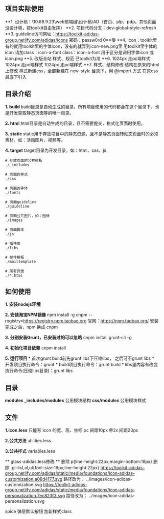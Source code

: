 ## 项目实际使用
**1. 设计稿：\\10.88.9.23\web前端组\设计稿\AD（首页、plp、pdp。其他页面没设计稿，按toolkit自由发挥）
**2. 项目代码分支：dev-global-style-refresh
**3. guideline访问网址：https://toolkit-adidas-group.netlify.com/adidas/icons  密码：passw0rd  0==零
**4. icon：toolkit里有的就用toolkit里的字体icon，没有的就弄到icon-new.png里
	 用toolkit里字体的icon 请加class：icon-a-font
	 class：icon-a-font 用于区分是调用字体icon 或 icon.png
**5. 改版全站 样式、规范 已toolkit为准
**6. 1024px 走pc端样式
		1024px 走pc端样式
			1024px 走pc端样式
**7. 样式、结构修改
	 结构在原来的html上修改
	 样式新建css，全部新建在 new-style 目录下，用 @import 方式 在原css最底下引入


## 目录介绍

**1. build**
build目录是自动生成的目录，所有项目使用的代码都会在这个目录下，也是开发获取静态页面等的唯一目录。

**2. html**
html目录是自动生成的目录，且不需要提交，格式化页面时使用。

**3. static**
static用于存放项目中的静态资源，且不是静态页面转动态页面时的必须素材，如：活动图片、视频等。

**4. target**
target目录为开发目录，如：html、css、js

	# 存放页面的公共模板
	./_includes

	# 页面的样式
	./css

	# 页面的字体
	./fonts

	# 页面guideline
	./guideline

	# 页面公共图片，如：图标
	./images

	# 页面脚本
	./js

	# 插件库
	./libs

	# 邮件模板
	./mailtemplate

	# 所有页面
	./*.html

## 如何使用

**1. 安装nodejs环境**

**2. 安装淘宝NPM镜像**
	npm install -g cnpm --registry=https://registry.npm.taobao.org
	官网：https://npm.taobao.org/
	安装完成之后，npm 换成 cnpm

**3. 分别安装Grunt，已安装过的可以忽略**
	cnpm install grunt-cli -g

**4. 初始化项目依赖**
	cnpm install

**5. 运行项目**
	* 首次grunt build前先grunt libs下压缩libs，
	  之后可不grunt libs
	* 开发项目执行命令：grunt
	* build项目执行命令：grunt build
	* libs里内容有改变执行命令(压缩libs目录)：grunt libs


## 目录
**modules**
	**_includes/modules**
		公用模块结构
	**css/modules**
		公用模块样式


## 文件
**1.icon.less**
	只能写 icon 的宽、高、坐标
	pc 间距10px
	@2x 间距20px

**2.公共方法**
	utilities.less

**3.公共样式**
	variables.less


** glass-adidas.less修改 **
删除 p{line-height:22px;margin-bottom:16px}
删除 .gl-list,ol,ul{font-size:16px;line-height:22px}
https://toolkit-adidas-group.netlify.com/adidas/static/media/foundations/icon-adidas-customization.a08d4177.svg
路径改为： ../images/icon-adidas-customization.svg
https://toolkit-adidas-group.netlify.com/adidas/static/media/foundations/icon-adidas-personalization.7ec823f3.svg
路径改为： ../images/icon-adidas-personalization.svg

spice 弹层默认按钮 加新样式class
